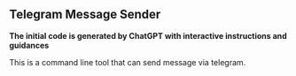 Telegram Message Sender
-----

**The initial code is generated by ChatGPT with interactive instructions and guidances**

This is a command line tool that can send message via telegram.


